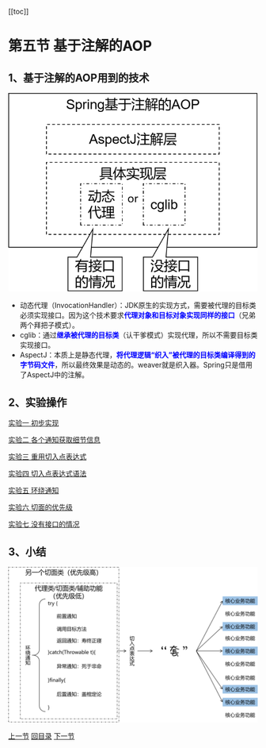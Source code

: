 [[toc]]

# 第五节 基于注解的AOP



## 1、基于注解的AOP用到的技术

![./images](./images/img006.png)

- 动态代理（InvocationHandler）：JDK原生的实现方式，需要被代理的目标类必须实现接口。因为这个技术要求<span style="color:blue;font-weight:bold;">代理对象和目标对象实现同样的接口</span>（兄弟两个拜把子模式）。
- cglib：通过<span style="color:blue;font-weight:bold;">继承被代理的目标类</span>（认干爹模式）实现代理，所以不需要目标类实现接口。
- AspectJ：本质上是静态代理，<span style="color:blue;font-weight:bold;">将代理逻辑“织入”被代理的目标类编译得到的字节码文件</span>，所以最终效果是动态的。weaver就是织入器。Spring只是借用了AspectJ中的注解。



## 2、实验操作

[实验一 初步实现](verse05/experiment01.html)

[实验二 各个通知获取细节信息](verse05/experiment02.html)

[实验三 重用切入点表达式](verse05/experiment03.html)

[实验四 切入点表达式语法](verse05/experiment04.html)

[实验五 环绕通知](verse05/experiment05.html)

[实验六 切面的优先级](verse05/experiment06.html)

[实验七 没有接口的情况](verse05/experiment07.html)



## 3、小结

![./images](./images/img015.png)



[上一节](verse04.html) [回目录](index.html) [下一节](verse06.html)